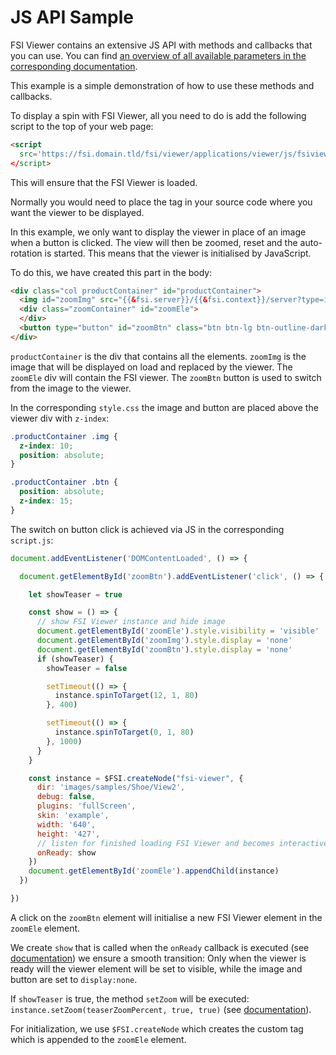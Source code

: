 # JS API Sample

FSI Viewer contains an extensive JS API with methods and callbacks that you can use.
You can find [an overview of all available parameters in the corresponding documentation](https://docs.neptunelabs.com/docs/fsi-viewer/js-api/public-methods).

This example is a simple demonstration of how to use these methods and callbacks.

To display a spin with FSI Viewer, all you need to do is add the following script to the top of your web page:

```html
<script
  src='https://fsi.domain.tld/fsi/viewer/applications/viewer/js/fsiviewer.js'
</script>
```
This will ensure that the FSI Viewer is loaded.

Normally you would need to place the *<fsi-viewer>* tag in your source code where you want the viewer to be displayed.

In this example, we only want to display the viewer in place of an image when a button is clicked. The view will then be zoomed, reset and the auto-rotation is started.
This means that the viewer is initialised by JavaScript.

To do this, we have created this part in the body:

```html
<div class="col productContainer" id="productContainer">
  <img id="zoomImg" src="{{&fsi.server}}/{{&fsi.context}}/server?type=image&source=images/samples/Shoe/View2/sneaker-both-13.jpg&width=640&height=397&effects=pad(CC,FFFFFF)" height="397" alt="">
  <div class="zoomContainer" id="zoomEle">
  </div>
  <button type="button" id="zoomBtn" class="btn btn-lg btn-outline-dark">Show Zoom</button>
</div>
```
`productContainer` is the div that contains all the elements.
`zoomImg` is the image that will be displayed on load and replaced by the viewer.
The `zoomEle` div will contain the FSI viewer.
The `zoomBtn` button is used to switch from the image to the viewer.

In the corresponding `style.css` the image and button are placed  above the viewer div with `z-index`:

```css
.productContainer .img {
  z-index: 10;
  position: absolute;
}

.productContainer .btn {
  position: absolute;
  z-index: 15;
}
```

The switch on button click is achieved via JS in the corresponding `script.js`:

```js
document.addEventListener('DOMContentLoaded', () => {

  document.getElementById('zoomBtn').addEventListener('click', () => {

    let showTeaser = true

    const show = () => {
      // show FSI Viewer instance and hide image
      document.getElementById('zoomEle').style.visibility = 'visible'
      document.getElementById('zoomImg').style.display = 'none'
      document.getElementById('zoomBtn').style.display = 'none'
      if (showTeaser) {
        showTeaser = false

        setTimeout(() => {
          instance.spinToTarget(12, 1, 80)
        }, 400)

        setTimeout(() => {
          instance.spinToTarget(0, 1, 80)
        }, 1000)
      }
    }

    const instance = $FSI.createNode("fsi-viewer", {
      dir: 'images/samples/Shoe/View2',
      debug: false,
      plugins: 'fullScreen',
      skin: 'example',
      width: '640',
      height: '427',
      // listen for finished loading FSI Viewer and becomes interactive
      onReady: show
    })
    document.getElementById('zoomEle').appendChild(instance)
  })

})
```

A click on the `zoomBtn` element will initialise a new FSI Viewer element in the `zoomEle` element.

We create `show` that is called when the `onReady` callback is executed (see [documentation](https://docs.neptunelabs.com/docs/fsi-viewer/js-api/callbacks#onready)) we ensure a smooth transition:
Only when the viewer is ready will the viewer element will be set to visible, while the image and button are set to `display:none`.

If `showTeaser` is true, the method `setZoom` will be executed: `instance.setZoom(teaserZoomPercent, true, true)` (see [documentation](https://docs.neptunelabs.com/docs/fsi-viewer/js-api/public-methods#setzoom)).

For initialization, we use `$FSI.createNode` which creates the <fsi-viewer> custom tag which is appended to the `zoomEle` element.
